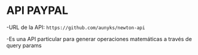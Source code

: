# API PAYPAL

-URL de la API: `https://github.com/aunyks/newton-api`

-Es una API particular para generar operaciones matemáticas a través de query params
